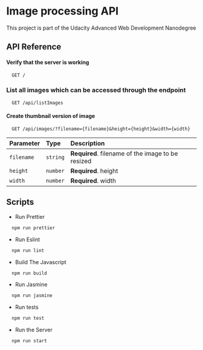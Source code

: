 # Image processing API

This project is part of the Udacity Advanced Web Development Nanodegree

## API Reference

#### Verify that the server is working

```http
  GET /
```

### List all images which can be accessed through the endpoint

```http
  GET /api/listImages
```

#### Create thumbnail version of image

```http
  GET /api/images/?filename={filename}&height={height}&width={width}
```

| Parameter  | Type     | Description                                               |
| :--------- | :------- | :-------------------------------------------------------- |
| `filename` | `string` | **Required**. filename of the image to be resized         |
| `height`   | `number` | **Required**.  height                                     |
| `width`    | `number` | **Required**.  width                                      |

## Scripts

* Run Prettier 

```bash
  npm run prettier
```

* Run Eslint

```bash
  npm run lint
```

* Build The Javascript

```bash
  npm run build
```

* Run Jasmine

```bash
  npm run jasmine
```

* Run tests

```bash
  npm run test
```

* Run the Server

```bash
  npm run start
```